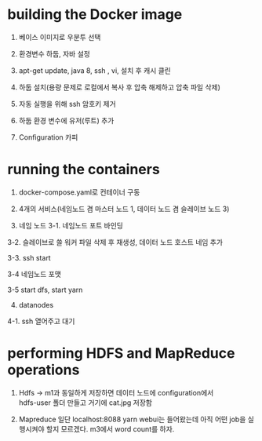 # building the Docker image

1. 베이스 이미지로 우분투 선택

2. 환경변수 하둡, 자바 설정

3. apt-get update, java 8, ssh , vi, 설치 후 캐시 클린

4. 하둡 설치(용량 문제로 로컬에서 복사 후 압축 해제하고 압축 파일 삭제)

5. 자동 실행을 위해 ssh 암호키 제거

6. 하둡 환경 변수에 유저(루트) 추가

7. Configuration 카피

# running the containers

1. docker-compose.yaml로 컨테이너 구동

2. 4개의 서비스(네임노드 겸 마스터 노드 1, 데이터 노드 겸 슬레이브 노드 3)

3. 네임 노드 
3-1. 네임노드 포트 바인딩

3-2. 슬레이브로 쓸 워커 파일 삭제 후 재생성, 데이터 노드 호스트 네임 추가

3-3. ssh start

3-4 네임노드 포맷

3-5 start dfs, start yarn

4. datanodes

4-1. ssh 열어주고 대기

# performing HDFS and MapReduce operations
1. Hdfs -> m1과 동일하게 저장하면 데이터 노드에 configuration에서  
hdfs-user 폴더 만들고 거기에 cat.jpg 저장함

2. Mapreduce 일단 localhost:8088 yarn webui는 들어왔는데 아직 어떤 job을 실행시켜야 할지 모르겠다. m3에서 word count를 하자.

